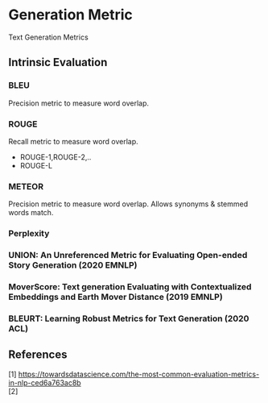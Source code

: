 # Generation Metric

Text Generation Metrics

## Intrinsic Evaluation

### BLEU
Precision metric to measure word overlap.

### ROUGE
Recall metric to measure word overlap.

* ROUGE-1,ROUGE-2,..
* ROUGE-L

### METEOR
Precision metric to measure word overlap.
Allows synonyms & stemmed words match.

### Perplexity
### UNION: An Unreferenced Metric for Evaluating Open-ended Story Generation (2020 EMNLP)
### MoverScore: Text generation Evaluating with Contextualized Embeddings and Earth Mover Distance (2019 EMNLP)
### BLEURT: Learning Robust Metrics for Text Generation (2020 ACL)



## References
[1] https://towardsdatascience.com/the-most-common-evaluation-metrics-in-nlp-ced6a763ac8b<br>
[2] 